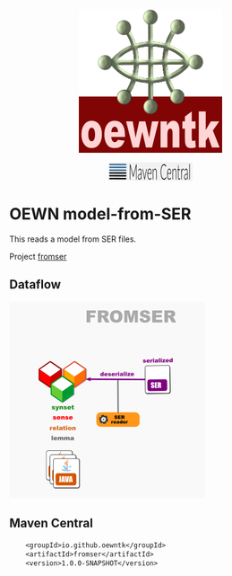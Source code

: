 <p align="center">
<img width="256" height="256" src="images/oewntk.png" alt="OEWNTK">
</p>
<p align="center">
<img width="150"src="images/mavencentral.png" alt="MavenCentral">
</p>

# OEWN model-from-SER

This reads a model from SER files.

Project [fromser](https://github.com/oewntk/fromser)

## Dataflow

![Dataflow](images/dataflow_fromser.png  "Dataflow")

## Maven Central

		<groupId>io.github.oewntk</groupId>
		<artifactId>fromser</artifactId>
		<version>1.0.0-SNAPSHOT</version>
